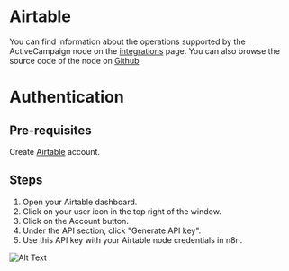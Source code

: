 # Airtable
You can find information about the operations supported by the ActiveCampaign node on the [integrations](https://n8n.io/integrations/n8n-nodes-base.airtable) page. You can also browse the source code of the node on [Github](https://github.com/n8n-io/n8n/tree/master/packages/nodes-base/nodes/Airtable)

# Authentication

## Pre-requisites

Create [Airtable](https://airtable.com/) account.

## Steps

1. Open your Airtable dashboard.
2. Click on your user icon in the top right of the window.
3. Click on the Account button. 
4. Under the API section, click "Generate API key".
5. Use this API key with your Airtable node credentials in n8n.


![Alt Text](https://i.imgur.com/w4a7lf8.gif) 




